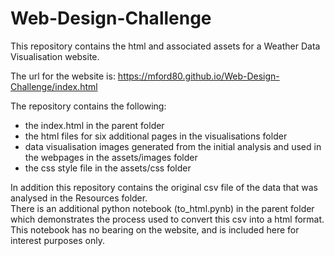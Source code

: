 # Web-Design-Challenge

This repository contains the html and associated assets for a Weather Data Visualisation website.  

The url for the website is: https://mford80.github.io/Web-Design-Challenge/index.html  

The repository contains the following:  
* the index.html in the parent folder
* the html files for six additional pages in the visualisations folder
* data visualisation images generated from the initial analysis and used in the webpages in the assets/images folder
* the css style file in the assets/css folder 
  
In addition this repository contains the original csv file of the data that was analysed in the Resources folder.  
There is an additional python notebook (to_html.pynb) in the parent folder which demonstrates the process used to convert this csv into a html format. This notebook has no bearing on the website, and is included here for interest purposes only.


